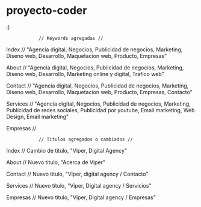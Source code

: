 # proyecto-coder
:)

                // Keywords agregadas //

Index // "Agencia digital, Negocios, Publicidad de negocios, Marketing, Diseno web, Desarrollo, Maquetacion web, Producto, Empresas"

About // "Agencia digital, Negocios, Publicidad de negocios, Marketing, Diseno web, Desarrollo, Marketing online y digital, Trafico web"

Contact // "Agencia digital, Negocios, Publicidad de negocios, Marketing, Diseno web, Desarrollo, Maquetacion web, Producto, Empresas, Contacto"

Services // "Agencia digital, Negocios, Publicidad de negocios, Marketing, Publicidad de redes sociales, Publicidad por youtube, Email marketing, Web Design, Email marketing"

Empresas // 

                // Titulos agregados o cambiados //

Index // Cambio de titulo, "Viper, Digital Agency"

About // Nuevo titulo, "Acerca de Viper"

Contact // Nuevo titulo, "Viper, digital agency / Contacto"

Services // Nuevo titulo, "Viper, Digital agency / Servicios"

Empresas // Nuevo titulo, "Viper, Digital agency / Empresas"